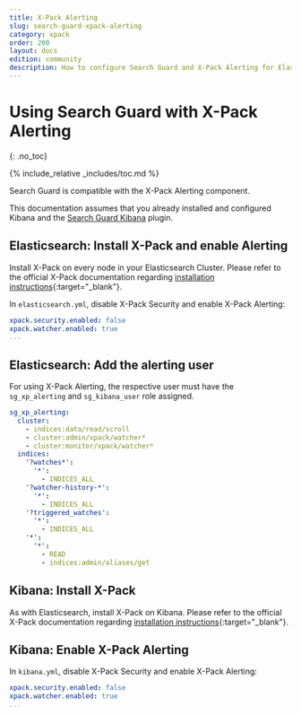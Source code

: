 ```yaml
---
title: X-Pack Alerting
slug: search-guard-xpack-alerting
category: xpack
order: 200
layout: docs
edition: community
description: How to configure Search Guard and X-Pack Alerting for Elasticsearch
---
```

<!---
Copyright 2017 floragunn GmbH
-->
# Using Search Guard with X-Pack Alerting
{: .no_toc}

{% include_relative _includes/toc.md %}

Search Guard is compatible with the X-Pack Alerting component. 

This documentation assumes that you already installed and configured Kibana and the [Search Guard Kibana](kibana_installation.md) plugin.

## Elasticsearch: Install X-Pack and enable Alerting

Install X-Pack on every node in your Elasticsearch Cluster. Please refer to the official X-Pack documentation regarding [installation instructions](https://www.elastic.co/guide/en/x-pack/current/installing-xpack.html){:target="_blank"}.

In `elasticsearch.yml`, disable X-Pack Security and enable X-Pack Alerting:

```yaml
xpack.security.enabled: false
xpack.watcher.enabled: true
...
```

## Elasticsearch: Add the alerting user

For using X-Pack Alerting, the respective user must have the `sg_xp_alerting` and `sg_kibana_user` role assigned.

```yaml
sg_xp_alerting:
  cluster:
    - indices:data/read/scroll
    - cluster:admin/xpack/watcher*
    - cluster:monitor/xpack/watcher*
  indices:
    '?watches*':
      '*':
        - INDICES_ALL
    '?watcher-history-*':
      '*':
        - INDICES_ALL
    '?triggered_watches':
      '*':
        - INDICES_ALL
    '*':
      '*':
        - READ
        - indices:admin/aliases/get
```

## Kibana: Install X-Pack

As with Elasticsearch, install X-Pack on Kibana. Please refer to the official X-Pack documentation regarding [installation instructions](https://www.elastic.co/guide/en/x-pack/current/installing-xpack.html){:target="_blank"}.
      
## Kibana: Enable X-Pack Alerting

In `kibana.yml`, disable X-Pack Security and enable X-Pack Alerting:


```yaml
xpack.security.enabled: false
xpack.watcher.enabled: true
...
```
